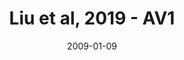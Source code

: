 ---
title: Liu et al, 2019 - AV1
image: https://www.cycif.org/assets/img/liu-lin-2019/AV1.jpg
date: '2009-01-09'
minerva_link: https://www.cycif.org/data/liu-lin-2019/AV1.html
info_link: https://www.cycif.org/data/liu-lin-2019/index.html
show_page_link: false
---